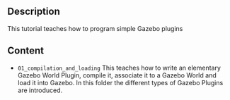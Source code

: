 ## Description
This tutorial teaches how to program simple Gazebo plugins

## Content

- `01_compilation_and_loading` This teaches how to write an elementary Gazebo World Plugin, compile it, associate it to a Gazebo World and load it into Gazebo. In this folder the different types of Gazebo Plugins are introduced.


